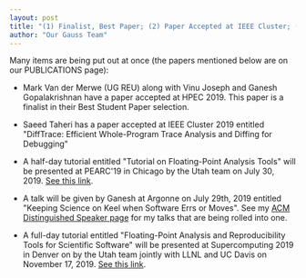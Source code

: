 ```yaml
---
layout: post
title: "(1) Finalist, Best Paper; (2) Paper Accepted at IEEE Cluster; (3) Tutorial Accepted at PEARC'19; (4) Talk at Argonne; (5) Tutorial Accepted at SC'19"
author: "Our Gauss Team"
---
```


Many items are being put out at once (the papers mentioned below are on our PUBLICATIONS page):

* Mark Van der Merwe (UG REU) along with Vinu Joseph and Ganesh Gopalakrishnan have a paper accepted
  at HPEC 2019. This paper is a finalist in their Best Student Paper selection.

* Saeed Taheri has a paper accepted at IEEE Cluster 2019 entitled
  "DiffTrace: Efficient Whole-Program Trace Analysis and Diffing for Debugging"

* A half-day tutorial
  entitled "Tutorial on Floating-Point Analysis Tools"
  will be presented at PEARC'19 in Chicago 
  by the Utah team on July 30, 2019.
  [See this link](http://fpanalysistools.org/).

* A talk will be given by Ganesh at Argonne on July 29th, 2019 entitled
  "Keeping Science on Keel when Software Errs or Moves". See my
  [ACM Distinguished Speaker page](https://speakers.acm.org/speakers/gopalakrishnan_11429)
  for my talks that are being rolled into one.

* A full-day tutorial
  entitled "Floating-Point Analysis and Reproducibility Tools for Scientific Software"
  will be presented at Supercomputing 2019 in Denver on
  by the Utah team jointly with LLNL and UC Davis on November 17, 2019.
  [See this link](https://sc19.supercomputing.org/program/tutorials/#schedule).



